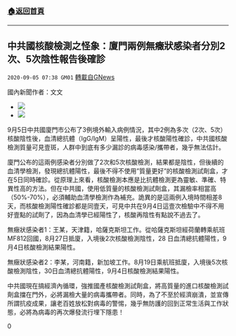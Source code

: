 ###  [:house:返回首頁](https://github.com/ourhimalayas/txt)
---

## 中共國核酸檢測之怪象：廈門兩例無癥狀感染者分別2次、5次陰性報告後確診
`2020-09-05 07:38 GM01` [轉載自GNews](https://gnews.org/zh-hant/335071/)

國內新聞作者：文文

- ![](https://s3.amazonaws.com/gnews-media-offload/wp-content/uploads/2020/09/05073503/image0-13.jpg)
- ![](https://s3.amazonaws.com/gnews-media-offload/wp-content/uploads/2020/09/05073737/image1-3.jpg)


9月5日中共國廈門市公布了3例境外輸入病例情況，其中2例為多次（2次、5次）核酸陰性後，血清總抗體（IgG/IgM）呈陽性，最後才核酸陽性確診，中共國核酸檢測質量可見壹斑，人群中到底有多少漏診的病毒感染/攜帶者，幾乎無法估計。

廈門公布的這兩例感染者分別做了2次和5次核酸檢測，結果都是陰性，但後續的血清學檢測，發現總抗體陽性，最後不得不使用”質量更好”的核酸檢測試劑盒，才在5日同時確診。從原理上來看，核酸檢測本應是比抗體檢測更為靈敏、準確、特異性高的方法。但在中共國，使用低質量的核酸檢測試劑盒，其漏檢率相當高（50%-70%），必須輔助血清學檢測作為補充。詭異的是這兩例入境時間相差8天，而核酸檢測陽性確診都是同壹天，可見中共在9月4日這壹次檢驗中不得不用好壹點的試劑了，因為血清學已經陽性了，核酸再陰性有點說不過去了。

無癥狀感染者1：王某，天津籍，哈薩克斯坦工作。從哈薩克斯坦經荷蘭轉乘航班MF812回國，8月27日抵廈，入境後2次核酸檢測陰性，28 日血清總抗體陽性，9月4日核酸檢測結果陽性。

無癥狀感染者2：李某，河南籍，新加坡工作。8月19日乘航班抵廈，入境後5次核酸檢測陰性，30日血清總抗體陽性，9月4日核酸檢測結果陽性。

中共國現在搞經濟內循環，強推國產核酸檢測試劑盒，將高質量的進口核酸檢測試劑盒擋在門外，必將漏檢大量的病毒攜帶者。同時，為了不至於經濟崩潰，並宣傳所謂抗疫成果，讓老百姓放松對病毒的警惕，幾乎無防護的回到正常生活與工作狀態，必將為病毒的再次爆發流行埋下隱患！

0
